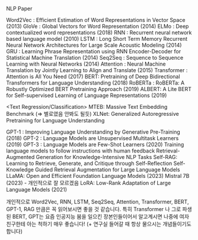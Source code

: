 NLP Paper

<Word Embedding>
Word2Vec : Efficient Estimation of Word Representations in Vector Space (2013)
GloVe : Global Vectors for Word Representation (2014)
ELMo : Deep contextualized word representations (2018)

<Text Embedding>
RNN : Recurrent neural network based language model (2010)
LSTM : Long Short Term Memory Recurrent Neural Network Architectures for Large Scale Acoustic Modeling (2014)
GRU : Learning Phrase Representation using RNN Encoder-Decoder for Statistical Machine Translation (2014)

<Text Embedding>
Seq2Seq : Sequence to Sequence Learning with Neural Networks (2014)
Attention : Neural Machine Translation by Jointly Learning to Align and Translate (2015)
Transformer : Attention is All You Need (2017)

<Text Embedding>
BERT: Pretraining of Deep Bidirectional Transformers for Language Understanding (2018)
RoBERTa : RoBERTa: A Robustly Optimized BERT Pretraining Approach (2019)
ALBERT: A Lite BERT for Self-supervised Learning of Language Representations (2019)

<Text Regression/Classification>
MTEB: Massive Text Embedding Benchmark (=> 별로였음 안봐도 될듯)
XLNet: Generalized Autoregressive Pretraining for Language Understanding

<Text Generation>
GPT-1 : Improving Language Understanding by Generative Pre-Training (2018)
GPT-2 : Language Models are Unsupervised Multitask Learners (2019)
GPT-3 : Language Models are Few-Shot Learners (2020)
Training language models to follow instructions with human feedback

<Document Retrieval>
Retrieval-Augmented Generation for Knowledge-Intensive NLP Tasks
Self-RAG: Learning to Retrieve, Generate, and Critique through Self-Reflection
Self-Knowledge Guided Retrieval Augmentation for Large Language Models

<LLM>
LLaMA: Open and Efficient Foundation Language Models (2023)
Mistral 7B (2023)  - 개인적으로 잘 모르겠음
LoRA: Low-Rank Adaptation of Large Language Models (2021)

개인적으로 Word2Vec, RNN, LSTM, Seq2Seq, Attention, Transformer, BERT, GPT-1, RAG 만큼은 꼭 읽어보시면 좋을 것 같습니다.
특히 Transformer 나 그로 파생된 BERT, GPT는 요즘 인공지능 붐을 일으킨 장본인들이어서 알고계시면 나중에 여자친구한테 아는 척하기 매우 좋습니다! (+ 연구실 들어갈 때 항상 물으시는 개념들이기도 합니다)
